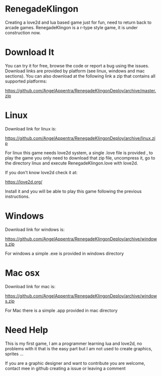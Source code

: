 RenegadeKlingon
===============

Creating a love2d and lua based game just for fun, need to return back to arcade games. RenegadeKlingon is a r-type style game,
it is under construction now.

Download It
===========

You can try it for free, browse the code or report a bug using the issues.
Download links are provided by platform (see linux, windows and mac sections).
You can also download at the following link a zip that contains all supported platforms:

https://github.com/AngelAppentra/RenegadeKlingonDeploy/archive/master.zip


Linux
===========

Download link for linux is:

https://github.com/AngelAppentra/RenegadeKlingonDeploy/archive/linux.zip

For linux this game needs love2d system, a single .love file is provided , to play the game you only need 
to download that zip file, uncompress it,
go to the directory linux and execute RenegadeKlingon.love with love2d.

If you don't know love2d check it at:

https://love2d.org/

Install it and you will be able to play this game following the previous instructions.

Windows
===========

Download link for windows is:

https://github.com/AngelAppentra/RenegadeKlingonDeploy/archive/windows.zip

For windows a simple .exe is provided in windows directory


Mac osx
===========

Download link for mac is:

https://github.com/AngelAppentra/RenegadeKlingonDeploy/archive/windows.zip

For Mac there is a simple .app provided in mac directory


Need Help
==========

This is my first game, I am a programmer learning lua and love2d, no problems with it that is the easy part but I am not used to create graphics,
sprites ...

If you are a graphic designer and want to contribute you are welcome, contact mee in github creating a issue or leaving a comment
